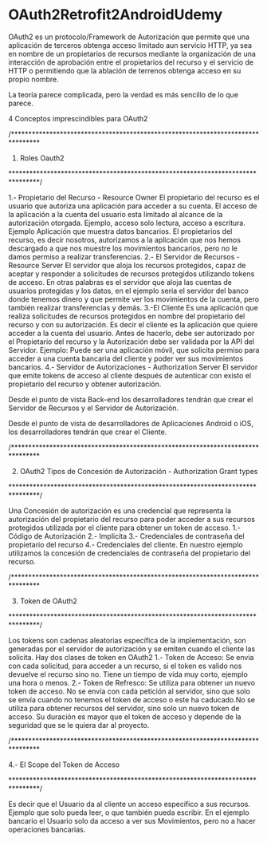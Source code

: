 # OAuth2Retrofit2AndroidUdemy

OAuth2 es un protocolo/Framework de Autorización que permite que una aplicación de terceros obtenga acceso limitado aun servicio HTTP, ya sea en nombre de un propietarios de recursos mediante la organización de una interacción de aprobación entre el propietarios del recurso y el servicio de HTTP o permitiendo que la ablación de terrenos obtenga acceso en su propio nombre. 

La teoría parece complicada, pero la verdad es más sencillo de lo que parece.

4 Conceptos imprescindibles para OAuth2

/********************************************************************************

1. Roles Oauth2 

********************************************************************************/

1.- Propietario del Recurso - Resource Owner
El propietario del recurso es el usuario que autoriza una aplicación para acceder a su cuenta.
El acceso de la aplicación a la cuenta del usuario esta limitado al alcance de la autorización otorgada.
Ejemplo, acceso solo lectura, acceso a escritura.
Ejemplo Aplicación que muestra datos bancarios.
El propietarios del recurso, es decir nosotros, autorizamos a la aplicación que nos hemos descargado a que nos muestre los movimientos bancarios, pero no le damos permiso a realizar transferencias. 
2.- El Servidor de Recursos - Resource Server
El servidor que aloja los recursos protegidos, capaz de aceptar y responder a solicitudes de recursos protegidos utilizando tokens de acceso.
En otras palabras es el servidor que aloja las cuentas de usuarios protegidas y los datos, en el ejemplo seria el servidor del banco donde tenemos dinero y que permite ver los movimientos de la cuenta, pero también realizar transferencias y demás.
3.-El Cliente
Es una aplicación que realiza solicitudes de recursos protegidos en nombre del propietario del recurso y con su autorización.
Es decir el cliente es la aplicación que quiere acceder a la cuenta del usuario. Antes de hacerlo, debe ser autorizado por el Propietario del recurso y la Autorización debe ser validada por la API del Servidor. 
Ejemplo: Puede ser una aplicación móvil, que solicita permiso para acceder a una cuenta bancaria del cliente y poder ver sus movimientos bancarios. 
4.- Servidor de Autorizaciones - Authorization Server
El servidor que emite tokens de acceso al cliente después de autenticar con existo el propietario del recurso y obtener autorización.

Desde el punto de vista Back-end los desarrolladores tendrán que crear el Servidor de Recursos y el Servidor de Autorización.

Desde el punto de vista de desarrolladores de Aplicaciones Android o iOS, los desarrolladores tendrán que crear el Cliente.


/********************************************************************************

2. OAuth2 Tipos de Concesión de Autorización - Authorization Grant types

********************************************************************************/

Una Concesión de autorización es una credencial que representa la autorización del propietario del recurso para poder acceder a sus recursos protegidos utilizada por el cliente para obtener un token de acceso. 
	1.- Código de Autorización
	2.- Implicita
	3.- Credenciales de contraseña del propietario del recurso
	4.- Credenciales del cliente.
En nuestro ejemplo utilizamos la concesión de credenciales de contraseña del propietario del recurso. 

/********************************************************************************

3. Token de OAuth2

********************************************************************************/

Los tokens son cadenas aleatorias específica de la implementación, son generadas por el servidor de autorización y se emiten cuando el cliente las solicita. 
Hay dos clases de token en OAuth2
1.- Token de Acceso: Se envia con cada solicitud, para acceder a un recurso, si el token es valido nos devuelve el recurso sino no. Tiene un tiempo de vida muy corto, ejemplo una hora o menos.
2.- Token de Refresco: Se utiliza para obtener un nuevo token de acceso. No se envía con cada petición al servidor, sino que solo se envía cuando no tenemos el token de acceso o este ha caducado.No se utiliza para obtener recursos del servidor, sino solo un nuevo token de acceso. 
Su duración es mayor que el token de acceso y depende de la seguridad que se le quiera dar al proyecto. 

/********************************************************************************

4.- El Scope del Token de Acceso

********************************************************************************/

Es decir que el Usuario da al cliente un acceso especifico a sus recursos. Ejemplo que solo pueda leer, o que también pueda escribir.
En el ejemplo bancario el Usuario solo da acceso a ver sus Movimientos, pero no a hacer operaciones bancarias. 
